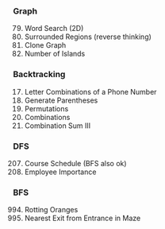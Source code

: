 ### Graph
79. Word Search (2D)
130. Surrounded Regions  (reverse thinking)
133. Clone Graph
200. Number of Islands


### Backtracking
17. Letter Combinations of a Phone Number
22. Generate Parentheses
46. Permutations
77. Combinations
216. Combination Sum III


### DFS
207. Course Schedule  (BFS also ok)
690. Employee Importance


### BFS
994. Rotting Oranges
1926. Nearest Exit from Entrance in Maze